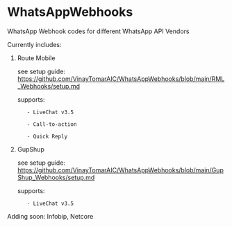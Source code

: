# WhatsAppWebhooks
WhatsApp Webhook codes for different WhatsApp API Vendors

Currently includes:
  1. Route Mobile

      see setup guide: https://github.com/VinayTomarAIC/WhatsAppWebhooks/blob/main/RML_Webhooks/setup.md
      
      supports:
      
            - LiveChat v3.5
         
            - Call-to-action
         
            - Quick Reply


      
  2. GupShup

      see setup guide: https://github.com/VinayTomarAIC/WhatsAppWebhooks/blob/main/GupShup_Webhooks/setup.md
      
      supports: 
            
            - LiveChat v3.5
      
      
Adding soon: Infobip, Netcore
